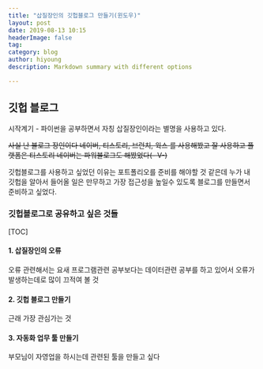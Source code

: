 ```yaml
---
title: "삽질장인의 깃헙블로그 만들기(윈도우)"
layout: post
date: 2019-08-13 10:15
headerImage: false
tag:
category: blog
author: hiyoung
description: Markdown summary with different options

---
```


## 깃헙 블로그

시작계기 -  파이썬을 공부하면서 자칭 삽질장인이라는 별명을 사용하고 있다.

~~사실 난 블로그 장인이다
네이버, 티스토리, 브런치, 윅스 를 사용해봤고
잘 사용하고 플랫폼은 티스토리
네이버는 파워블로그도 해봤었다(- V-)~~

깃헙블로그를 사용하고 싶었던 이유는
포트폴리오를 준비를 해야할 것 같은데
누가 내 깃헙을 알아서 들어올 일은 만무하고 가장
접근성을 높일수 있도록 블로그를 만들면서 준비하고 싶었다.

### 깃헙블로그로 공유하고 싶은 것들

[TOC]


#### 1. 삽질장인의 오류
오류 관련해서는 요새 프로그램관련 공부보다는 데이터관련 공부를 하고 있어서 오류가 발생하는데로 많이 끄적여 볼 것

#### 2. 깃헙 블로그 만들기
근래 가장 관심가는 것

#### 3. 자동화 업무 툴 만들기
부모님이 자영업을 하시는데 관련된 툴을 만들고 싶다
